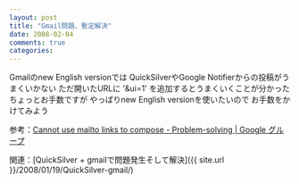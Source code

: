 ```yaml
---
layout: post
title: "Gmail問題、暫定解決"
date: 2008-02-04
comments: true
categories:
---
```



Gmailのnew English versionでは
QuickSilverやGoogle Notifierからの投稿がうまくいかない
ただ開いたURLに '&ui=1' を追加するとうまくいくことが分かった
ちょっとお手数ですが
やっぱりnew English versionを使いたいので
お手数をかけてみよう

参考：[Cannot use mailto links to compose - Problem-solving \| Google グループ](http://groups.google.to/group/Gmail-Problem-solving/msg/deaa183694ac82d8)

関連：[QuickSilver + gmailで問題発生そして解決]({{ site.url }}/2008/01/19/QuickSilver-gmail/)
